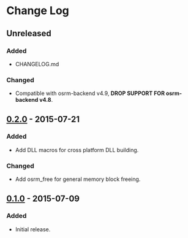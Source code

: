 # Change Log

## Unreleased
### Added
- CHANGELOG.md

### Changed
- Compatible with osrm-backend v4.9, **DROP SUPPORT FOR osrm-backend v4.8**.

## [0.2.0] - 2015-07-21
### Added
- Add DLL macros for cross platform DLL building.

### Changed
- Add osrm_free for general memory block freeing.

## [0.1.0] - 2015-07-09
### Added
- Initial release.

[0.2.0]: https://github.com/tdihp/osrm-c/releases/tag/0.2.0
[0.1.0]: https://github.com/tdihp/osrm-c/releases/tag/0.1.0
